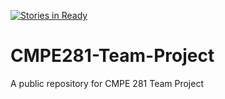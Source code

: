 [![Stories in Ready](https://badge.waffle.io/DhivyaJanakiraman/CMPE281-Team-Project.png?label=ready&title=Ready)](https://waffle.io/DhivyaJanakiraman/CMPE281-Team-Project)
# CMPE281-Team-Project
A public repository for CMPE 281 Team Project
